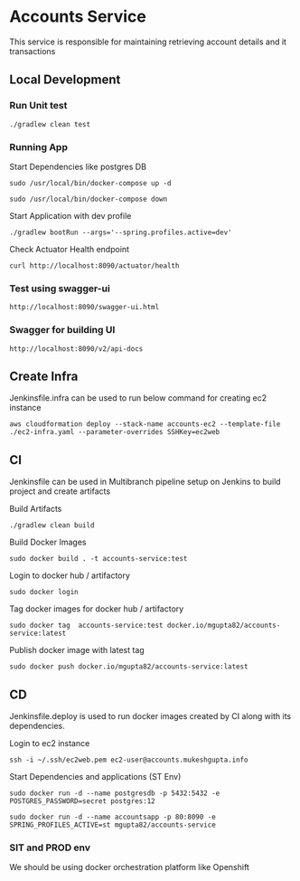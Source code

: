 # Accounts Service

This service is responsible for maintaining retrieving account details and it transactions

## Local Development

### Run Unit test

``./gradlew clean test``


### Running App
Start Dependencies like postgres DB

``sudo /usr/local/bin/docker-compose up -d``

``sudo /usr/local/bin/docker-compose down``

Start Application with dev profile

``./gradlew bootRun --args='--spring.profiles.active=dev'``

Check Actuator Health endpoint

``curl http://localhost:8090/actuator/health``

### Test using swagger-ui
``http://localhost:8090/swagger-ui.html``

### Swagger for building UI
``http://localhost:8090/v2/api-docs``

## Create Infra

Jenkinsfile.infra can be used to run below command for creating ec2 instance

``aws cloudformation deploy --stack-name accounts-ec2 --template-file ./ec2-infra.yaml --parameter-overrides SSHKey=ec2web``

## CI

Jenkinsfile can be used in Multibranch pipeline setup on Jenkins to build project and create artifacts

Build Artifacts

``./gradlew clean build``

Build Docker Images

``sudo docker build . -t accounts-service:test``

Login to docker hub / artifactory

``sudo docker login``

Tag  docker images for docker hub / artifactory

``sudo docker tag  accounts-service:test docker.io/mgupta82/accounts-service:latest``

Publish docker image with latest tag

``sudo docker push docker.io/mgupta82/accounts-service:latest``

## CD
Jenkinsfile.deploy is used to run docker images created by CI along with its dependencies.

Login to ec2 instance

````ssh -i ~/.ssh/ec2web.pem ec2-user@accounts.mukeshgupta.info````

Start Dependencies and applications (ST Env)

``sudo docker run -d --name postgresdb -p 5432:5432 -e POSTGRES_PASSWORD=secret postgres:12``

``sudo docker run -d --name accountsapp -p 80:8090 -e SPRING_PROFILES_ACTIVE=st mgupta82/accounts-service``

### SIT and PROD env

We should be using docker orchestration platform like Openshift




